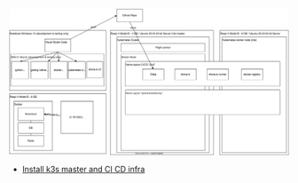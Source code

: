![overview](overview.drawio.svg)

- [Install k3s master and CI CD infra](install-master-and-CICD.md)
